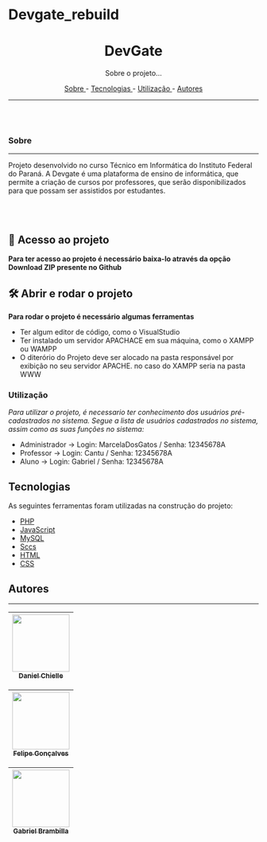 ﻿# Devgate_rebuild
<h1 align="center"> DevGate </h1>

<p align="center"> Sobre o projeto... </p>

<p align="center">
    <a href="#sobre"> Sobre </a> -
    <a href="#tecnologias"> Tecnologias </a> -
    <a href="#utilização"> Utilização </a> -
    <a href="#autores"> Autores </a>
</p>

---

<br>


<br>

### Sobre
---
Projeto desenvolvido no curso Técnico em Informática do Instituto Federal do Paraná. A Devgate é uma plataforma de ensino de informática, que permite a criação de cursos por professores, que serão disponibilizados para que possam ser assistidos por estudantes.

<br> <br>

## 📁 Acesso ao projeto

**Para ter acesso ao projeto é necessário baixa-lo através da opção Download ZIP presente no Github**

## 🛠️ Abrir e rodar o projeto

**Para rodar o projeto é necessário algumas ferramentas**
<ul>
    <li> Ter algum editor de código, como o VisualStudio </li>
    <li> Ter instalado um servidor APACHACE em sua máquina, como o XAMPP ou WAMPP </li>
    <li> O diterório do Projeto deve ser alocado na pasta responsável por exibição no seu servidor APACHE. no caso do XAMPP seria na pasta WWW </li>
</ul>

### Utilização

*Para utilizar o projeto, é necessario ter conhecimento dos usuários pré-cadastrados no sistema. 
Segue a lista de usuários cadastrados no sistema, assim como as suas funções no sistema:*

<ul>
    <li>Administrador -> Login: MarcelaDosGatos / Senha: 12345678A </li>
    <li>Professor -> Login: Cantu / Senha: 12345678A </li>
    <li>Aluno -> Login: Gabriel / Senha: 12345678A </li>
</ul>

## Tecnologias  


As seguintes ferramentas foram utilizadas na construção do projeto:

 - [PHP](https://www.php.net/)
 - [JavaScript](https://www.javascript.com/)
 - [MySQL](https://www.mysql.com/)
 - [Sccs](https://sass-lang.com/)
 - [HTML](https://www.w3schools.com/html/)
 - [CSS](https://www.w3schools.com/Css/)

## Autores
---
[<img src="https://avatars.githubusercontent.com/u/55161486?s=400&v=4" width=115 > <br> <sub> Daniel Chielle </sub>](https://github.com/LeinadRPFI) |
| :---: |  

[<img src="https://avatars.githubusercontent.com/u/98662238?v=4" width=115 > <br> <sub> Felipe Gonçalves </sub>](https://github.com/FelipeSGoncalves) |
| :---: |  

[<img src="" width=115 > <br> <sub> Gabriel Brambilla </sub>](https://github.com/GabrielEduardoBrambilla) |
| :---: | 

